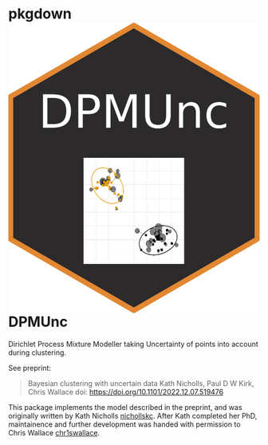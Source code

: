 # pkgdown <img src="man/figures/logo.png" align="right" />
# DPMUnc

Dirichlet Process Mixture Modeller taking Uncertainty of points into account during clustering.

See preprint:
> Bayesian clustering with uncertain data
> Kath Nicholls,  Paul D W Kirk,  Chris Wallace
> doi: https://doi.org/10.1101/2022.12.07.519476

This package implements the model described in the preprint, and was originally written by Kath Nicholls [nichollskc](https://github.com/nichollskc). After Kath completed her PhD, maintainence and further development was handed with permission to Chris Wallace [chr1swallace](https://github.com/chr1swallace).
